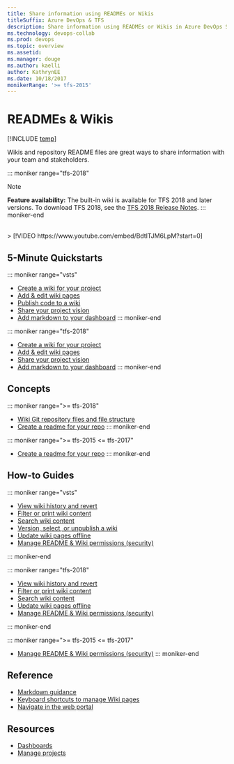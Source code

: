 ```yaml
---
title: Share information using READMEs or Wikis 
titleSuffix: Azure DevOps & TFS
description: Share information using READMEs or Wikis in Azure DevOps Services & Team Foundation Server  
ms.technology: devops-collab
ms.prod: devops
ms.topic: overview
ms.assetid:  
ms.manager: douge
ms.author: kaelli
author: KathrynEE
ms.date: 10/18/2017
monikerRange: '>= tfs-2015'
---
```


# READMEs & Wikis  

[!INCLUDE [temp](../../_shared/version-ts-tfs-2015-2016.md)]

Wikis and repository README files are great ways to share information with your team and stakeholders. 

::: moniker range="tfs-2018"
> [!NOTE]  
> **Feature availability:** The built-in wiki is available for TFS 2018 and later versions. To download TFS 2018, see the [TFS 2018 Release Notes](https://visualstudio.microsoft.com/news/releasenotes/tfs2018-relnotes). 
::: moniker-end

<br/>
> [!VIDEO https://www.youtube.com/embed/BdtlTJM6LpM?start=0]

## 5-Minute Quickstarts  

::: moniker range="vsts"
- [Create a wiki for your project](wiki-create-repo.md)  
- [Add & edit wiki pages](add-edit-wiki.md)  
- [Publish code to a wiki](publish-repo-to-wiki.md)  
- [Share your project vision](project-vision-status.md)  
- [Add markdown to your dashboard](../../report/dashboards/add-markdown-to-dashboard.md?toc=/azure/devops/project/wiki/toc.json&bc=/azure/devops/project/wiki/breadcrumb/toc.json ) 
::: moniker-end

::: moniker range="tfs-2018"
- [Create a wiki for your project](wiki-create-repo.md)  
- [Add & edit wiki pages](add-edit-wiki.md)  
- [Share your project vision](project-vision-status.md)  
- [Add markdown to your dashboard](../../report/dashboards/add-markdown-to-dashboard.md?toc=/azure/devops/project/wiki/toc.json&bc=/azure/devops/project/wiki/breadcrumb/toc.json ) 
::: moniker-end
 
## Concepts 

::: moniker range=">= tfs-2018"
- [Wiki Git repository files and file structure](wiki-file-structure.md)  
- [Create a readme for your repo](../../repos/git/create-a-readme.md?toc=/azure/devops/project/wiki/toc.json&bc=/azure/devops/project/wiki/breadcrumb/toc.json ) 
::: moniker-end

::: moniker range=">= tfs-2015 <= tfs-2017" 
- [Create a readme for your repo](../../repos/git/create-a-readme.md?toc=/azure/devops/project/wiki/toc.json&bc=/azure/devops/project/wiki/breadcrumb/toc.json ) 
::: moniker-end

## How-to Guides

::: moniker range="vsts"
- [View wiki history and revert](wiki-view-history.md)
- [Filter or print wiki content](filter-print-wiki.md)  
- [Search wiki content](search-wiki.md)
- [Version, select, or unpublish a wiki](wiki-select-unpublish-versions.md)  
- [Update wiki pages offline](wiki-update-offline.md)  
- [Manage README & Wiki permissions (security)](manage-readme-wiki-permissions.md)

::: moniker-end

::: moniker range="tfs-2018"

- [View wiki history and revert](wiki-view-history.md)
- [Filter or print wiki content](filter-print-wiki.md)  
- [Search wiki content](search-wiki.md) 
- [Update wiki pages offline](wiki-update-offline.md)  
- [Manage README & Wiki permissions (security)](manage-readme-wiki-permissions.md)

::: moniker-end

::: moniker range=">= tfs-2015 <= tfs-2017"
- [Manage README & Wiki permissions (security)](manage-readme-wiki-permissions.md)
::: moniker-end

## Reference 

- [Markdown guidance](markdown-guidance.md)
- [Keyboard shortcuts to manage Wiki pages](markdown-guidance.md)
- [Navigate in the web portal](..//navigation/index.md?toc=/azure/devops/project/wiki/toc.json&bc=/azure/devops/project/wiki/breadcrumb/toc.json) 
 
## Resources 

- [Dashboards](../../report/dashboards/index.md)
- [Manage projects](../../organizations/projects/index.md)
